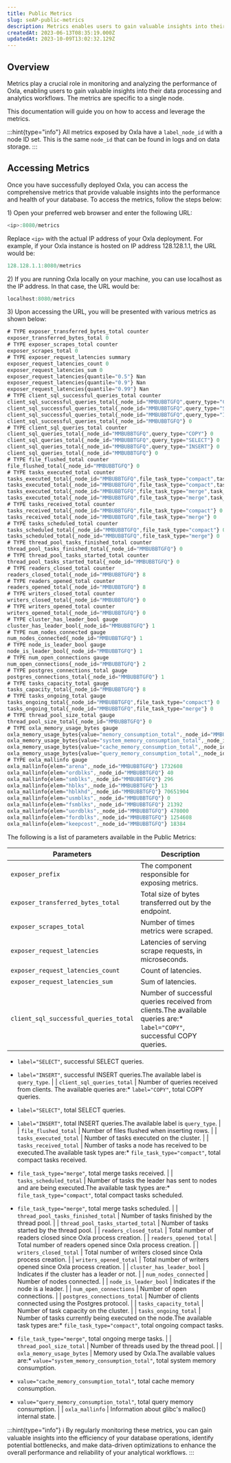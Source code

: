 ```yaml
---
title: Public Metrics
slug: seAP-public-metrics
description: Metrics enables users to gain valuable insights into their data processing and analytics workflows. Let's see how to access and leverage metrics here.
createdAt: 2023-06-13T08:35:19.000Z
updatedAt: 2023-10-09T13:02:32.129Z
---
```


## Overview

Metrics play a crucial role in monitoring and analyzing the performance of Oxla, enabling users to gain valuable insights into their data processing and analytics workflows. The metrics are specific to a single node.

This documentation will guide you on how to access and leverage the metrics.

:::hint{type="info"}
All metrics exposed by Oxla have a `label_node_id` with a node ID set. This is the same `node_id` that can be found in logs and on data storage.
:::

## Accessing Metrics

Once you have successfully deployed Oxla, you can access the comprehensive metrics that provide valuable insights into the performance and health of your database. To access the metrics, follow the steps below:

1\) Open your preferred web browser and enter the following URL:&#x20;

```typescript
<ip>:8080/metrics
```

Replace `<ip>` with the actual IP address of your Oxla deployment. For example, if your Oxla instance is hosted on IP address 128.128.1.1, the URL would be:

```typescript
128.128.1.1:8080/metrics
```

2\) If you are running Oxla locally on your machine, you can use localhost as the IP address. In that case, the URL would be:

```typescript
localhost:8080/metrics
```

3\) Upon accessing the URL, you will be presented with various metrics as shown below:&#x20;

```typescript
# TYPE exposer_transferred_bytes_total counter
exposer_transferred_bytes_total 0
# TYPE exposer_scrapes_total counter
exposer_scrapes_total 0
# TYPE exposer_request_latencies summary
exposer_request_latencies_count 0
exposer_request_latencies_sum 0
exposer_request_latencies{quantile="0.5"} Nan
exposer_request_latencies{quantile="0.9"} Nan
exposer_request_latencies{quantile="0.99"} Nan
# TYPE client_sql_successful_queries_total counter
client_sql_successful_queries_total{_node_id="MMBUBBTGFQ",query_type="COPY"} 0
client_sql_successful_queries_total{_node_id="MMBUBBTGFQ",query_type="SELECT"} 0
client_sql_successful_queries_total{_node_id="MMBUBBTGFQ",query_type="INSERT"} 0
client_sql_successful_queries_total{_node_id="MMBUBBTGFQ"} 0
# TYPE client_sql_queries_total counter
client_sql_queries_total{_node_id="MMBUBBTGFQ",query_type="COPY"} 0
client_sql_queries_total{_node_id="MMBUBBTGFQ",query_type="SELECT"} 0
client_sql_queries_total{_node_id="MMBUBBTGFQ",query_type="INSERT"} 0
client_sql_queries_total{_node_id="MMBUBBTGFQ"} 0
# TYPE file_flushed_total counter
file_flushed_total{_node_id="MMBUBBTGFQ"} 0
# TYPE tasks_executed_total counter
tasks_executed_total{_node_id="MMBUBBTGFQ",file_task_type="compact",task_status="succeeded"} 0
tasks_executed_total{_node_id="MMBUBBTGFQ",file_task_type="compact",task_status="failed"} 0
tasks_executed_total{_node_id="MMBUBBTGFQ",file_task_type="merge",task_status="failed"} 0
tasks_executed_total{_node_id="MMBUBBTGFQ",file_task_type="merge",task_status="succeeded"} 0
# TYPE tasks_received_total counter
tasks_received_total{_node_id="MMBUBBTGFQ",file_task_type="compact"} 0
tasks_received_total{_node_id="MMBUBBTGFQ",file_task_type="merge"} 0
# TYPE tasks_scheduled_total counter
tasks_scheduled_total{_node_id="MMBUBBTGFQ",file_task_type="compact"} 0
tasks_scheduled_total{_node_id="MMBUBBTGFQ",file_task_type="merge"} 0
# TYPE thread_pool_tasks_finished_total counter
thread_pool_tasks_finished_total{_node_id="MMBUBBTGFQ"} 0
# TYPE thread_pool_tasks_started_total counter
thread_pool_tasks_started_total{_node_id="MMBUBBTGFQ"} 0
# TYPE readers_closed_total counter
readers_closed_total{_node_id="MMBUBBTGFQ"} 8
# TYPE readers_opened_total counter
readers_opened_total{_node_id="MMBUBBTGFQ"} 8
# TYPE writers_closed_total counter
writers_closed_total{_node_id="MMBUBBTGFQ"} 0
# TYPE writers_opened_total counter
writers_opened_total{_node_id="MMBUBBTGFQ"} 0
# TYPE cluster_has_leader_bool gauge
cluster_has_leader_bool{_node_id="MMBUBBTGFQ"} 1
# TYPE num_nodes_connected gauge
num_nodes_connected{_node_id="MMBUBBTGFQ"} 1
# TYPE node_is_leader_bool gauge
node_is_leader_bool{_node_id="MMBUBBTGFQ"} 1
# TYPE num_open_connections gauge
num_open_connections{_node_id="MMBUBBTGFQ"} 2
# TYPE postgres_connections_total gauge
postgres_connections_total{_node_id="MMBUBBTGFQ"} 1
# TYPE tasks_capacity_total gauge
tasks_capacity_total{_node_id="MMBUBBTGFQ"} 8
# TYPE tasks_ongoing_total gauge
tasks_ongoing_total{_node_id="MMBUBBTGFQ",file_task_type="compact"} 0
tasks_ongoing_total{_node_id="MMBUBBTGFQ",file_task_type="merge"} 0
# TYPE thread_pool_size_total gauge
thread_pool_size_total{_node_id="MMBUBBTGFQ"} 0
# TYPE oxla_memory_usage_bytes gauge
oxla_memory_usage_bytes{value="memory_consumption_total",_node_id="MMBUBBTGFQ"} 73145299
oxla_memory_usage_bytes{value="system_memory_consumption_total",_node_id="MMBUBBTGFQ"} 5767219
oxla_memory_usage_bytes{value="cache_memory_consumption_total",_node_id="MMBUBBTGFQ"} 67378080
oxla_memory_usage_bytes{value="query_memory_consumption_total",_node_id="MMBUBBTGFQ"} 0
# TYPE oxla_mallinfo gauge
oxla_mallinfo{elem="arena",_node_id="MMBUBBTGFQ"} 1732608
oxla_mallinfo{elem="ordblks",_node_id="MMBUBBTGFQ"} 40
oxla_mallinfo{elem="smblks",_node_id="MMBUBBTGFQ"} 296
oxla_mallinfo{elem="hblks",_node_id="MMBUBBTGFQ"} 13
oxla_mallinfo{elem="hblkhd",_node_id="MMBUBBTGFQ"} 70651904
oxla_mallinfo{elem="usmblks",_node_id="MMBUBBTGFQ"} 0
oxla_mallinfo{elem="fsmblks",_node_id="MMBUBBTGFQ"} 21392
oxla_mallinfo{elem="uordblks",_node_id="MMBUBBTGFQ"} 478000
oxla_mallinfo{elem="fordblks",_node_id="MMBUBBTGFQ"} 1254608
oxla_mallinfo{elem="keepcost",_node_id="MMBUBBTGFQ"} 18384
```

The following is a list of parameters available in the Public Metrics:

| **Parameters**                        | **Description**                                                                                                                                                                                                                                                                            |
| ------------------------------------- | ------------------------------------------------------------------------------------------------------------------------------------------------------------------------------------------------------------------------------------------------------------------------------------------ |
| `exposer_prefix`                      | The component responsible for exposing metrics.                                                                                                                                                                                                                                            |
| `exposer_transferred_bytes_total`     | Total size of bytes transferred out by the endpoint.                                                                                                                                                                                                                                       |
| `exposer_scrapes_total`               | Number of times metrics were scraped.                                                                                                                                                                                                                                                      |
| `exposer_request_latencies`           | Latencies of serving scrape requests, in microseconds.                                                                                                                                                                                                                                     |
| `exposer_request_latencies_count`     | Count of latencies.                                                                                                                                                                                                                                                                        |
| `exposer_request_latencies_sum`       | Sum of latencies.                                                                                                                                                                                                                                                                          |
| `client_sql_successful_queries_total` | Number of successful queries received from clients.The available queries are:*   `label="COPY"`, successful COPY queries.

*   `label="SELECT"`, successful SELECT queries.

*   `label="INSERT"`, successful INSERT queries.The available label is `query_type`.                          |
| `client_sql_queries_total`            | Number of queries received from clients.&#x20;The available queries are:*   `label="COPY"`, total COPY queries.

*   `label="SELECT"`, total SELECT queries.

*   `label="INSERT"`, total INSERT queries.The available label is `query_type`.                                              |
| `file_flushed_total`                  | Number of files flushed when inserting rows.                                                                                                                                                                                                                                               |
| `tasks_executed_total`                | Number of tasks executed on the cluster.                                                                                                                                                                                                                                                   |
| `tasks_received_total`                | Number of tasks a node has received to be executed.The available task types are:*   `file_task_type="compact"`, total compact tasks received.

*   `file_task_type="merge"`, total merge tasks received.                                                                                   |
| `tasks_scheduled_total`               | Number of tasks the leader has sent to nodes and are being executed.The available task types are:*   `file_task_type="compact"`, total compact tasks scheduled.

*   `file_task_type="merge"`, total merge tasks scheduled.                                                                |
| `thread_pool_tasks_finished_total`    | Number of tasks finished by the thread pool.                                                                                                                                                                                                                                               |
| `thread_pool_tasks_started_total`     | Number of tasks started by the thread pool.                                                                                                                                                                                                                                                |
| `readers_closed_total`                | Total number of readers closed since Oxla process creation.                                                                                                                                                                                                                                |
| `readers_opened_total`                | Total number of readers opened since Oxla process creation.                                                                                                                                                                                                                                |
| `writers_closed_total`                | Total number of writers closed since Oxla process creation.                                                                                                                                                                                                                                |
| `writers_opened_total`                | Total number of writers opened since Oxla process creation.                                                                                                                                                                                                                                |
| `cluster_has_leader_bool`             | Indicates if the cluster has a leader or not.                                                                                                                                                                                                                                              |
| `num_nodes_connected`                 | Number of nodes connected.                                                                                                                                                                                                                                                                 |
| `node_is_leader_bool`                 | Indicates if the node is a leader.                                                                                                                                                                                                                                                         |
| `num_open_connections`                | Number of open connections.                                                                                                                                                                                                                                                                |
| `postgres_connections_total`          | Number of clients connected using the Postgres protocol.                                                                                                                                                                                                                                   |
| `tasks_capacity_total`                | Number of task capacity on the cluster.                                                                                                                                                                                                                                                    |
| `tasks_ongoing_total`                 | Number of tasks currently being executed on the node.The available task types are:*   `file_task_type="compact"`, total ongoing compact tasks.

*   `file_task_type="merge"`, total ongoing merge tasks.                                                                                   |
| `thread_pool_size_total`              | Number of threads used by the thread pool.                                                                                                                                                                                                                                                 |
| `oxla_memory_usage_bytes`             | Memory used by Oxla.The available values are:*   `value="system_memory_consumption_total"`, total system memory consumption.

*   `value="cache_memory_consumption_total"`, total cache memory consumption.

*   `value="query_memory_consumption_total"`, total query memory consumption. |
| `oxla_mallinfo`                       | Information about glibc's malloc() internal state.                                                                                                                                                                                                                                         |

:::hint{type="info"}
ℹ️ By regularly monitoring these metrics, you can gain valuable insights into the efficiency of your database operations, identify potential bottlenecks, and make data-driven optimizations to enhance the overall performance and reliability of your analytical workflows.
:::

